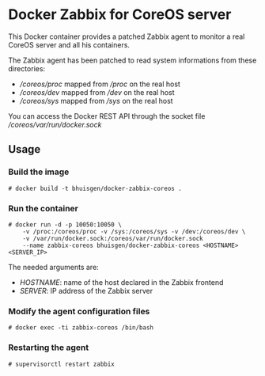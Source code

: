 # Docker Zabbix for CoreOS server

This Docker container provides a patched Zabbix agent to monitor a real CoreOS server and all his containers.

The Zabbix agent has been patched to read system informations from these directories:

* */coreos/proc* mapped from */proc* on the real host
* */coreos/dev* mapped from */dev* on the real host
* */coreos/sys* mapped from */sys* on the real host

You can access the Docker REST API through the socket file */coreos/var/run/docker.sock*

## Usage

### Build the image

    # docker build -t bhuisgen/docker-zabbix-coreos .

### Run the container

    # docker run -d -p 10050:10050 \
        -v /proc:/coreos/proc -v /sys:/coreos/sys -v /dev:/coreos/dev \
        -v /var/run/docker.sock:/coreos/var/run/docker.sock
        --name zabbix-coreos bhuisgen/docker-zabbix-coreos <HOSTNAME> <SERVER_IP>

The needed arguments are:

* *HOSTNAME*: name of the host declared in the Zabbix frontend
* *SERVER*: IP address of the Zabbix server

### Modify the agent configuration files

    # docker exec -ti zabbix-coreos /bin/bash

### Restarting the agent

    # supervisorctl restart zabbix

